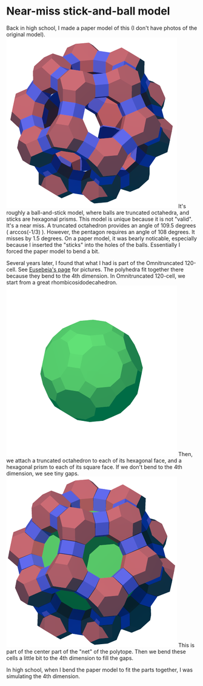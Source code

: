 # Near-miss stick-and-ball model

Back in high school, I made a paper model of this (I don't have photos of the original model). 
![stick-and-ball model](https://raw.githubusercontent.com/nanma80/uniform-polytopes/master/output/omni_120/omni_120_faces_2.png "stick-and-ball model")
It's roughly a ball-and-stick model, where balls are truncated octahedra, and sticks are hexagonal prisms. This model is unique because it is not "valid". It's a near miss. A truncated octahedron provides an angle of 109.5 degrees ( arccos(-1/3) ). However, the pentagon requires an angle of 108 degrees. It misses by 1.5 degrees. On a paper model, it was bearly noticable, especially because I inserted the "sticks" into the holes of the balls. Essentially I forced the paper model to bend a bit.

Several years later, I found that what I had is part of the Omnitruncated 120-cell. See [Eusebeia's page](http://eusebeia.dyndns.org/4d/omni120cell) for pictures. The polyhedra fit together there because they bend to the 4th dimension. In Omnitruncated 120-cell, we start from a great rhombicosidodecahedron.
![great rhombicosidodecahedron](https://raw.githubusercontent.com/nanma80/uniform-polytopes/master/output/omni_120/omni_120_faces_1_net.png "great rhombicosidodecahedron")
Then, we attach a truncated octahedron to each of its hexagonal face, and a hexagonal prism to each of its square face. If we don't bend to the 4th dimension, we see tiny gaps.
![net](https://raw.githubusercontent.com/nanma80/uniform-polytopes/master/output/omni_120/omni_120_faces_3_net.png "Net")
This is part of the center part of the "net" of the polytope. Then we bend these cells a little bit to the 4th dimension to fill the gaps.

In high school, when I bend the paper model to fit the parts together, I was simulating the 4th dimension.

